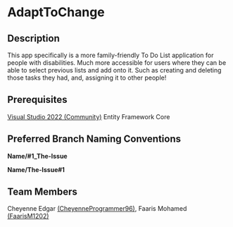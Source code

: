 # AdaptToChange

## Description
This app specifically is a more family-friendly To Do List application for people with disabilities. Much more accessible for users where they can be able to select previous lists and add onto it. Such as creating and deleting those tasks they had, and, assigning it to other people!

## Prerequisites
[Visual Studio 2022 (Community)](https://visualstudio.microsoft.com/vs/community/)
Entity Framework Core

## Preferred Branch Naming Conventions
**Name/#1_The-Issue**

**Name/The-Issue#1**

## Team Members
Cheyenne Edgar [(CheyenneProgrammer96)](https://github.com/CheyenneProgrammer96), 
Faaris Mohamed [(FaarisM1202)](https://github.com/FaarisM1202)
